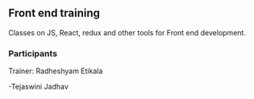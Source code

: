 ## Front end training

Classes on JS, React, redux and other tools for Front end development.

### Participants

Trainer: Radheshyam Etikala

-Tejaswini Jadhav